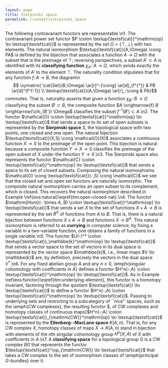 ```yaml
---
layout: page
title: Sierpinski space
permalink: /context/sierpinski_space
---
```

The following contravariant functors are representable.\n1. The contravariant power set functor $P \colon \textup{\textsf{cat}}^\mathrm{op} \to \textup{\textsf{cat}}$ is represented by the set $\Omega = \{\top,\bot\}$ with two elements. The natural isomorphism $\textup{\textsf{cat}}(A,\Omega) \cong PA$ is defined by the bijection that associates a function $A \to \Omega$ with the subset that is the preimage of $\top$; reversing perspectives, a subset $A' \subset A$ is identified with its **classifying function** $\chi_{A'} \colon A \to \Omega$, which sends exactly the elements of $A'$ to the element $\top$. The naturality condition stipulates that for any function $f \colon A \to B$, the diagram\n$$ \xymatrix{ \cat{Set}(B,\Omega) \ar[r]^-{\cong} \ar[d]_{f^{*}} & PB \ar[d]^{f^{-1}} \\ \textup{\textsf{cat}}(A,\Omega) \ar[r]_-\cong & PA}$$ commutes. That is, naturality asserts that given a function $\chi_{B'} \colon B \to \Omega$ classifying the subset $B' \subset B$, the composite function $A \xrightarrow{f} B \xrightarrow{\chi_{B'}} \Omega$ classifies the subset $f^{-1}(B')\subset A$.\n2. The functor $\mathcal{O} \colon \textup{\textsf{cat}}^\mathrm{op} \to \textup{\textsf{cat}}$ that sends a space to its set of open subsets is represented by the **Sierpinski space** $S$, the topological space with two points, one closed and one open. The natural bijection $\textup{\textsf{cat}}(X,S) \cong \mathcal{O}(X)$ associates a continuous function $X \to S$ to the preimage of the open point. This bijection is natural because a composite function $Y \to X \to S$ classifies the preimage of the open subset of $X$ under the function $Y \to X$.\n3. The Sierpinski space also represents the functor $\mathcal{C} \colon \textup{\textsf{cat}}^\mathrm{op} \to \textup{\textsf{cat}}$ that sends a space to its set of closed subsets. Composing the natural isomorphisms $\mathcal{O} \cong \textup{\textsf{cat}}(-,S) \cong \mathcal{C}$ we see that the closed set and open set functors are naturally isomorphic. The composite natural isomorphism carries an open subset to its complement, which is closed. This recovers the natural isomorphism described in Example \ref{exs:natural}\eqref{itm:open-closed-nat}.\n4. The functor $\mathrm{Hom}(- \times A, B) \colon \textup{\textsf{cat}}^\mathrm{op} \to \textup{\textsf{cat}}$ that sends a set $X$ to the set of functions $X \times A \to B$ is represented by the set $B^A$ of functions from $A$ to $B$. That is, there is a natural bijection between functions $X \times A \to B$ and functions $X \to B^A$. This natural isomorphism is referred to as **currying** in computer science; by fixing a variable in a two-variable function, one obtains a family of functions in a single variable.\n5. The functor $U(-)^* \colon \textup{\textsf{cat}}_\mathbbe{k}^\mathrm{op} \to \textup{\textsf{cat}}$ that sends a vector space to the set of vectors in its dual space is represented by the vector space $\mathbbe{k}$, i.e., linear maps $V \to \mathbbe{k}$ are, by definition, precisely the vectors in the dual space $V^*$.\n6. For any fixed abelian group $A$ and any $n \geq 0$, \emph{singular cohomology with coefficients in $A$} defines a functor $H^n(-;A) \colon \textup{\textsf{cat}}^\mathrm{op} \to \textup{\textsf{cat}}$. As in Example \ref{exs:functor}\eqref{itm:underlying-element}, this functor is a homotopy invariant, factoring through the quotient $\textup{\textsf{cat}} \to \textup{\textsf{cat}}$ to define a functor $H^n(-;A) \colon \textup{\textsf{cat}}^\mathrm{op} \to \textup{\textsf{cat}}$. Passing to underlying sets and restricting to a subcategory of ``nice'' spaces, such as the \emph{CW complexes}, the resulting functor $, of CW complexes and homotopy classes of continuous maps}$H^n(-;A) \colon \textup{\textsf{cat}}_{\mathrm{CW}}^\mathrm{op} \to \textup{\textsf{cat}}$ is represented by the **Eilenberg--MacLane space** $K(A,n)$. That is, for any CW complex $X$, homotopy classes of maps $X \to K(A,n)$ stand in bijection with elements of the $n$th singular cohomology group  $H^n(X;A)$ of $X$ with coefficients in $A$.\n7. A **classifying space** for a topological group $G$ is a CW complex $BG$ that represents the functor $\textup{\textsf{cat}}^\op_{\mathrm{CW}} \to \textup{\textsf{cat}}$ that takes a CW complex to the set of isomorphism classes of \emph{principal $G$-bundles} over it.
